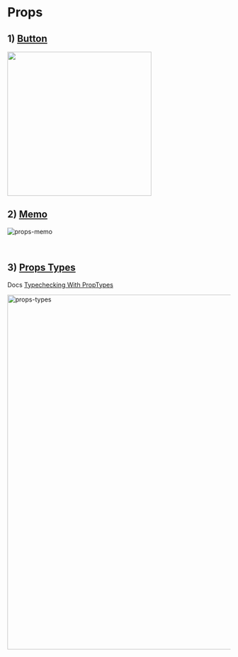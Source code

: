 # Props
## 1) [Button](./button.html)
<img width="325" alt="" src="https://user-images.githubusercontent.com/31913666/200153880-2d9d151d-e0d4-48b5-b470-0118f2162459.png">
<br>

## 2) [Memo](./memo.html)
![props-memo](https://user-images.githubusercontent.com/31913666/200154372-18d94f23-ccf5-4ebf-b8c4-9730975f08cc.gif)

<br>

## 3) [Props Types](./props-types.html)
Docs [Typechecking With PropTypes](https://reactjs.org/docs/typechecking-with-proptypes.html#gatsby-focus-wrapper)

<img width="800" alt="props-types" src="https://user-images.githubusercontent.com/31913666/200154865-38ec6312-f112-4d9e-a06b-68f8f26ab654.png">

